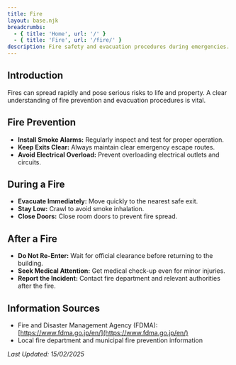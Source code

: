 ```yaml
---
title: Fire
layout: base.njk
breadcrumbs:
  - { title: 'Home', url: '/' }
  - { title: 'Fire', url: '/fire/' }
description: Fire safety and evacuation procedures during emergencies.
---
```


## Introduction

Fires can spread rapidly and pose serious risks to life and property. A clear understanding of fire prevention and evacuation procedures is vital.

## Fire Prevention

- **Install Smoke Alarms:** Regularly inspect and test for proper operation.
- **Keep Exits Clear:** Always maintain clear emergency escape routes.
- **Avoid Electrical Overload:** Prevent overloading electrical outlets and circuits.

## During a Fire

- **Evacuate Immediately:** Move quickly to the nearest safe exit.
- **Stay Low:** Crawl to avoid smoke inhalation.
- **Close Doors:** Close room doors to prevent fire spread.

## After a Fire

- **Do Not Re-Enter:** Wait for official clearance before returning to the building.
- **Seek Medical Attention:** Get medical check-up even for minor injuries.
- **Report the Incident:** Contact fire department and relevant authorities after the fire.

## Information Sources

- Fire and Disaster Management Agency (FDMA): [https://www.fdma.go.jp/en/](https://www.fdma.go.jp/en/)
- Local fire department and municipal fire prevention information

_Last Updated: 15/02/2025_
